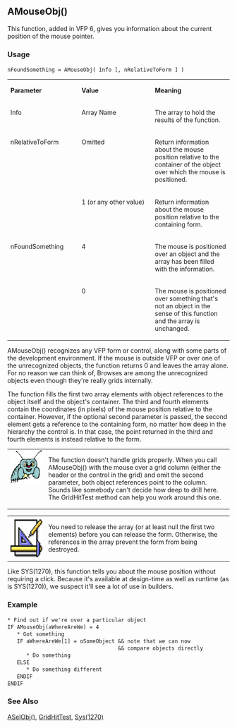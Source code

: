 ## AMouseObj()

This function, added in VFP 6, gives you information about the current position of the mouse pointer.

### Usage

```foxpro
nFoundSomething = AMouseObj( Info [, nRelativeToForm ] )
```
<table>
<tr>
  <td width="32%" valign="top">
  <p><b>Parameter</b></p>
  </td>
  <td width="23%" valign="top">
  <p><b>Value</b></p>
  </td>
  <td width="45%" valign="top">
  <p><b>Meaning</b></p>
  </td>
 </tr>
<tr>
  <td width="32%" valign="top">
  <p>Info</p>
  </td>
  <td width="23%" valign="top">
  <p>Array Name</p>
  </td>
  <td width="45%" valign="top">
  <p>The array to hold the results of the function. </p>
  </td>
 </tr>
<tr>
  <td width="32%" rowspan="2" valign="top">
  <p>nRelativeToForm  </td> <td width="23%" valign="top"> <p>Omitted</p>
  </td>
  <td width="45%" valign="top">
  <p>Return information about the mouse position relative to the container of the object over which the mouse is positioned.</p>
  </td>
 </tr>
<tr>
  <td width="33%" valign="top">
  <p>1 (or any other value)</p>
  </td>
  <td width="67%" valign="top">
  <p>Return information about the mouse position relative to the containing form.</p>
  </td>
 </tr>
<tr>
  <td width="32%" rowspan="2" valign="top">
  <p>nFoundSomething</p>
  </td>
  <td width="23%" valign="top">
  <p>4</p>
  </td>
  <td width="45%" valign="top">
  <p>The mouse is positioned over an object and the array has been filled with the information.</p>
  </td>
 </tr>
<tr>
  <td width="33%" valign="top">
  <p>0</p>
  </td>
  <td width="67%" valign="top">
  <p>The mouse is positioned over something that's not an object in the sense of this function and the array is unchanged.</p>
  </td>
 </tr>
</table>

AMouseObj() recognizes any VFP form or control, along with some parts of the development environment. If the mouse is outside VFP or over one of the unrecognized objects, the function returns 0 and leaves the array alone. For no reason we can think of, Browses are among the unrecognized objects even though they're really grids internally.

The function fills the first two array elements with object references to the object itself and the object's container. The third and fourth elements contain the coordinates (in pixels) of the mouse position relative to the container.  However, if the optional second parameter is passed, the second element gets a reference to the containing form, no matter how deep in the hierarchy the control is. In that case, the point returned in the third and fourth elements is instead relative to the form.

<table>
<tr>
  <td width="17%" valign="top">
<img width="95" height="77" src="bug.gif">
  </td>
  <td width="83%">
  <p>The function doesn't handle grids properly. When you call AMouseObj() with the mouse over a grid column (either the header or the control in the grid) and omit the second parameter, both object references point to the column. Sounds like somebody can't decide how deep to drill here. The GridHitTest method can help you work around this one.</p>
  </td>
 </tr>
</table>

<table>
<tr>
  <td width="17%" valign="top">
<img width="94" height="94" src="Design.gif">
  </td>
  <td width="83%">
  <p>You need to release the array (or at least null the first two elements) before you can release the form. Otherwise, the references in the array prevent the form from being destroyed.</p>
  </td>
 </tr>
</table>

Like SYS(1270), this function tells you about the mouse position without requiring a click. Because it's available at design-time as well as runtime (as is SYS(1270)), we suspect it'll see a lot of use in builders.

### Example

```foxpro
* Find out if we're over a particular object
IF AMouseObj(aWhereAreWe) = 4
   * Got something
   IF aWhereAreWe[1] = oSomeObject && note that we can now
                                   && compare objects directly
      * Do something
   ELSE
      * Do something different
   ENDIF
ENDIF
```
### See Also

[ASelObj()](s4g289.md), [GridHitTest](s4g787.md), [Sys(1270)](s4g576.md)